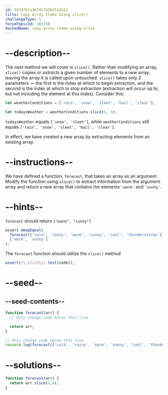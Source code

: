 ```yaml
---
id: 587d7b7a367417b2b2512b12
title: Copy Array Items Using slice()
challengeType: 1
forumTopicId: 301158
dashedName: copy-array-items-using-slice
---
```


# --description--

The next method we will cover is `slice()`. Rather than modifying an array, `slice()` copies or *extracts* a given number of elements to a new array, leaving the array it is called upon untouched. `slice()` takes only 2 parameters — the first is the index at which to begin extraction, and the second is the index at which to stop extraction (extraction will occur up to, but not including the element at this index). Consider this:

```js
let weatherConditions = ['rain', 'snow', 'sleet', 'hail', 'clear'];

let todaysWeather = weatherConditions.slice(1, 3);
```

`todaysWeather` equals `['snow', 'sleet']`, while `weatherConditions` still equals `['rain', 'snow', 'sleet', 'hail', 'clear']`.

In effect, we have created a new array by extracting elements from an existing array.

# --instructions--

We have defined a function, `forecast`, that takes an array as an argument. Modify the function using `slice()` to extract information from the argument array and return a new array that contains the elements `'warm'` and `'sunny'`.

# --hints--

`forecast` should return `["warm", "sunny"]`

```js
assert.deepEqual(
  forecast(['cold', 'rainy', 'warm', 'sunny', 'cool', 'thunderstorms']),
  ['warm', 'sunny']
);
```

The `forecast` function should utilize the `slice()` method

```js
assert(/\.slice\(/.test(code));
```

# --seed--

## --seed-contents--

```js
function forecast(arr) {
  // Only change code below this line

  return arr;
}

// Only change code above this line
console.log(forecast(['cold', 'rainy', 'warm', 'sunny', 'cool', 'thunderstorms']));
```

# --solutions--

```js
function forecast(arr) {
  return arr.slice(2,4);
}
```
